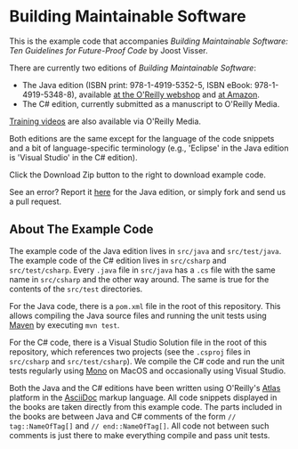 Building Maintainable Software
==========

This is the example code that accompanies _Building Maintainable Software: Ten Guidelines for Future-Proof Code_ by Joost Visser.

There are currently two editions of _Building Maintainable Software_:
- The Java edition (ISBN print: 978-1-4919-5352-5, ISBN eBook: 978-1-4919-5348-8), available [at the O'Reilly webshop](http://shop.oreilly.com/product/0636920049159.do) and [at Amazon](http://www.amazon.com/Building-Maintainable-Software-Java-Edition-ebook/dp/B01B6WS86I).
- The C# edition, currently submitted as a manuscript to O'Reilly Media.

[Training videos](http://oreil.ly/1OVw1PM) are also available via O'Reilly Media.

Both editions are the same except for the language of the code snippets and a bit of language-specific terminology (e.g., 'Eclipse' in the Java edition is 'Visual Studio' in the C# edition).

Click the Download Zip button to the right to download example code.

See an error? Report it [here](http://oreilly.com/catalog/errata.csp?isbn=9781491940662) for the Java edition, or simply fork and send us a pull request.

About The Example Code
-----------

The example code of the Java edition lives in `src/java` and `src/test/java`. The example code of the C# edition lives in `src/csharp` and `src/test/csharp`. Every `.java` file in `src/java` has a `.cs` file with the same name in `src/csharp` and the other way around. The same is true for the contents of the `src/test` directories.

For the Java code, there is a `pom.xml` file in the root of this repository. This allows compiling the Java source files and running the unit tests using [Maven](https://maven.apache.org) by executing `mvn test`.

For the C# code, there is a Visual Studio Solution file in the root of this repository, which references two projects (see the `.csproj` files in `src/csharp` and `src/test/csharp`). We compile the C# code and run the unit tests regularly using [Mono](http://www.mono-project.com) on MacOS and occasionally using Visual Studio.

Both the Java and the C# editions have been written using O'Reilly's [Atlas](https://atlas.oreilly.com) platform in the [AsciiDoc](http://asciidoc.org) markup language. All code snippets displayed in the books are taken directly from this example code. The parts included in the books are between Java and C# comments of the form `// tag::NameOfTag[]` and `// end::NameOfTag[]`. All code not between such comments is just there to make everything compile and pass unit tests.
